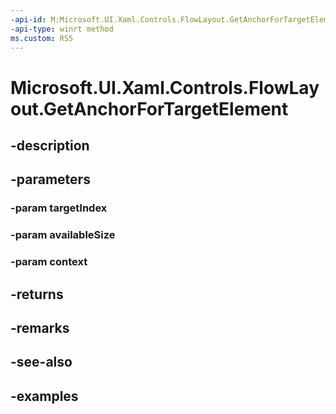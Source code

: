 ```yaml
---
-api-id: M:Microsoft.UI.Xaml.Controls.FlowLayout.GetAnchorForTargetElement(System.Int32,Windows.Foundation.Size,Microsoft.UI.Xaml.Controls.VirtualizingLayoutContext)
-api-type: winrt method
ms.custom: RS5
---
```


<!-- Method syntax.
virtual protected FlowLayoutAnchorInfo FlowLayout.GetAnchorForTargetElement(Int32 targetIndex, Size availableSize, VirtualizingLayoutContext context)
-->

# Microsoft.UI.Xaml.Controls.FlowLayout.GetAnchorForTargetElement

## -description

## -parameters
### -param targetIndex

### -param availableSize

### -param context

## -returns

## -remarks

## -see-also

## -examples

